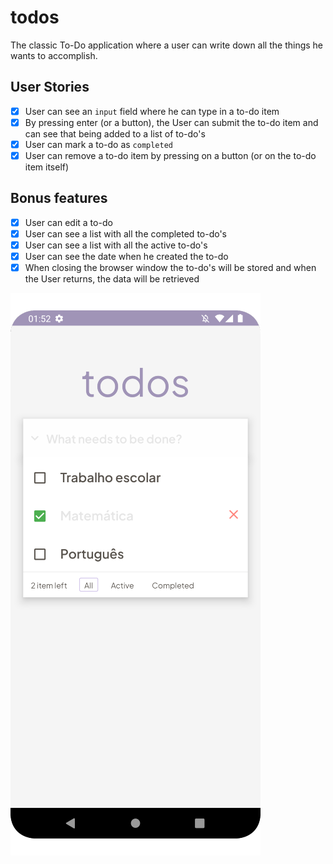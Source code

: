 # todos
The classic To-Do application where a user can write down all the things he wants to accomplish.

## **User Stories**

- [x]  User can see an `input` field where he can type in a to-do item
- [x]  By pressing enter (or a button), the User can submit the to-do item and can see that being added to a list of to-do's
- [x]  User can mark a to-do as `completed`
- [x]  User can remove a to-do item by pressing on a button (or on the to-do item itself)

## **Bonus features**

- [x]  User can edit a to-do
- [x]  User can see a list with all the completed to-do's
- [x]  User can see a list with all the active to-do's
- [x]  User can see the date when he created the to-do
- [x]  When closing the browser window the to-do's will be stored and when the User returns, the data will be retrieved

![Project Image](./project_image.png)

